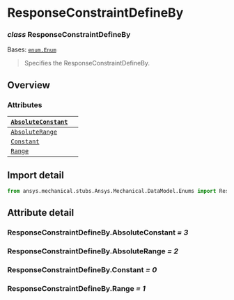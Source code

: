 # ResponseConstraintDefineBy

### *class* ResponseConstraintDefineBy

Bases: [`enum.Enum`](https://docs.python.org/3/library/enum.html#enum.Enum)

> Specifies the ResponseConstraintDefineBy.

> <!-- !! processed by numpydoc !! -->

## Overview

### Attributes

| [`AbsoluteConstant`](#ResponseConstraintDefineBy.AbsoluteConstant)   |    |
|----------------------------------------------------------------------|----|
| [`AbsoluteRange`](#ResponseConstraintDefineBy.AbsoluteRange)         |    |
| [`Constant`](#ResponseConstraintDefineBy.Constant)                   |    |
| [`Range`](#ResponseConstraintDefineBy.Range)                         |    |

## Import detail

```python
from ansys.mechanical.stubs.Ansys.Mechanical.DataModel.Enums import ResponseConstraintDefineBy
```

## Attribute detail

### ResponseConstraintDefineBy.AbsoluteConstant *= 3*

### ResponseConstraintDefineBy.AbsoluteRange *= 2*

### ResponseConstraintDefineBy.Constant *= 0*

### ResponseConstraintDefineBy.Range *= 1*
